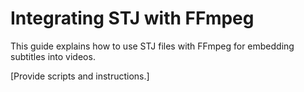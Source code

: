 # Integrating STJ with FFmpeg

This guide explains how to use STJ files with FFmpeg for embedding subtitles into videos.

[Provide scripts and instructions.]
